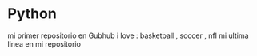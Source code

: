 # Python
mi primer repositorio en Gubhub
i love : basketball , soccer , nfl
mi ultima linea en mi repositorio
